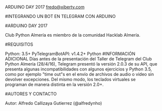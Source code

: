 
 ARDUINO DAY 2017
 fredo@xiberty.com

#INTEGRANDO UN BOT EN TELEGRAM CON ARDUINO

#ARDUINO DAY 2017

Club Python Almería es miembro de la comunidad Hacklab Almería.

#REQUISITOS

Python: 3.5+
PyTelegramBotAPI: v1.4.2+
Python
#INFORMACIÓN ADICIONAL Días antes de la presentación del Taller de Telegram del Club Python Almería (28/4/16), Telegram presentó la versión 2.0.3 de su API, que presenta algunas incompatibilidades con algunos ejercicios y Python 3.5, como por ejemplo "time out"s en el envío de archivos de audio o video sin devolver excepciones. Del mismo modo, los teclados virtuales se programan de manera distinta en la versión 2.0+.

#AUTORES Y CONTACTO

Autor: Alfredo Callizaya Gutierrez (@alfredynho)
